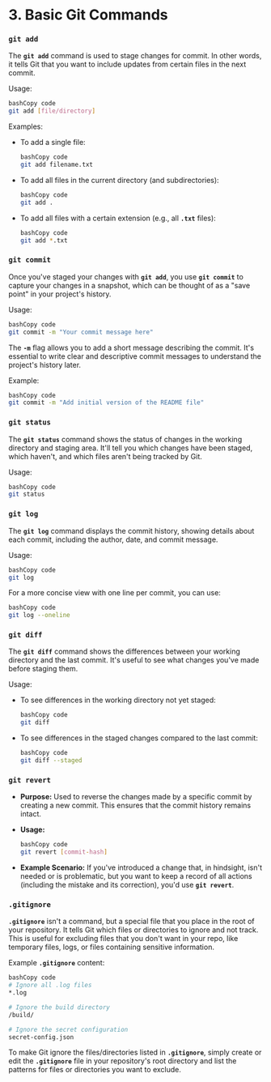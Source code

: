 # **3. Basic Git Commands**

### **`git add`**

The **`git add`** command is used to stage changes for commit. In other words, it tells Git that you want to include updates from certain files in the next commit.

Usage:

```bash
bashCopy code
git add [file/directory]

```

Examples:

- To add a single file:
    
    ```bash
    bashCopy code
    git add filename.txt
    
    ```
    
- To add all files in the current directory (and subdirectories):
    
    ```bash
    bashCopy code
    git add .
    
    ```
    
- To add all files with a certain extension (e.g., all **`.txt`** files):
    
    ```bash
    bashCopy code
    git add *.txt
    
    ```
    

### **`git commit`**

Once you've staged your changes with **`git add`**, you use **`git commit`** to capture your changes in a snapshot, which can be thought of as a "save point" in your project's history.

Usage:

```bash
bashCopy code
git commit -m "Your commit message here"

```

The **`-m`** flag allows you to add a short message describing the commit. It's essential to write clear and descriptive commit messages to understand the project's history later.

Example:

```bash
bashCopy code
git commit -m "Add initial version of the README file"

```

### **`git status`**

The **`git status`** command shows the status of changes in the working directory and staging area. It'll tell you which changes have been staged, which haven't, and which files aren't being tracked by Git.

Usage:

```bash
bashCopy code
git status

```

### **`git log`**

The **`git log`** command displays the commit history, showing details about each commit, including the author, date, and commit message.

Usage:

```bash
bashCopy code
git log

```

For a more concise view with one line per commit, you can use:

```bash
bashCopy code
git log --oneline

```

### **`git diff`**

The **`git diff`** command shows the differences between your working directory and the last commit. It's useful to see what changes you've made before staging them.

Usage:

- To see differences in the working directory not yet staged:
    
    ```bash
    bashCopy code
    git diff
    
    ```
    
- To see differences in the staged changes compared to the last commit:
    
    ```bash
    bashCopy code
    git diff --staged
    
    ```
    

### **`git revert`**

- **Purpose:** Used to reverse the changes made by a specific commit by creating a new commit. This ensures that the commit history remains intact.
- **Usage:**
    
    ```bash
    bashCopy code
    git revert [commit-hash]
    
    ```
    
- **Example Scenario:** If you've introduced a change that, in hindsight, isn't needed or is problematic, but you want to keep a record of all actions (including the mistake and its correction), you'd use **`git revert`**.

### **`.gitignore`**

**`.gitignore`** isn't a command, but a special file that you place in the root of your repository. It tells Git which files or directories to ignore and not track. This is useful for excluding files that you don't want in your repo, like temporary files, logs, or files containing sensitive information.

Example **`.gitignore`** content:

```bash
bashCopy code
# Ignore all .log files
*.log

# Ignore the build directory
/build/

# Ignore the secret configuration
secret-config.json

```

To make Git ignore the files/directories listed in **`.gitignore`**, simply create or edit the **`.gitignore`** file in your repository's root directory and list the patterns for files or directories you want to exclude.
